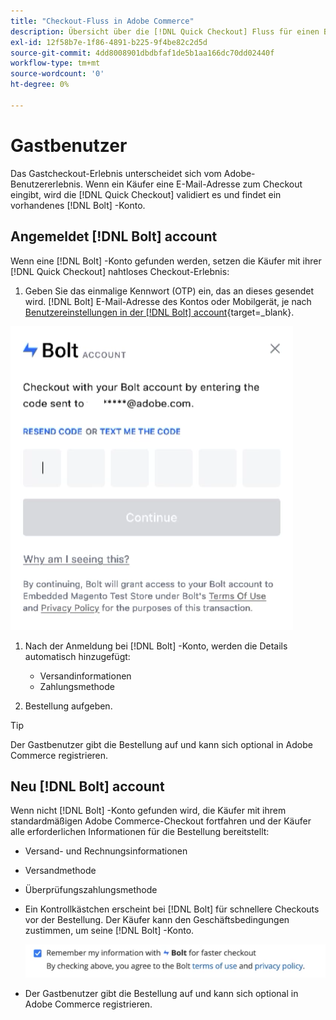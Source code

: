 ```yaml
---
title: "Checkout-Fluss in Adobe Commerce"
description: Übersicht über die [!DNL Quick Checkout] Fluss für einen Bolt-Benutzer in Adobe Commerce.
exl-id: 12f58b7e-1f86-4891-b225-9f4be82c2d5d
source-git-commit: 4dd8008901dbdbfaf1de5b1aa166dc70dd02440f
workflow-type: tm+mt
source-wordcount: '0'
ht-degree: 0%

---
```


# Gastbenutzer

Das Gastcheckout-Erlebnis unterscheidet sich vom Adobe-Benutzererlebnis. Wenn ein Käufer eine E-Mail-Adresse zum Checkout eingibt, wird die [!DNL Quick Checkout] validiert es und findet ein vorhandenes [!DNL Bolt] -Konto.

## Angemeldet [!DNL Bolt] account

Wenn eine [!DNL Bolt] -Konto gefunden werden, setzen die Käufer mit ihrer [!DNL Quick Checkout] nahtloses Checkout-Erlebnis:

1. Geben Sie das einmalige Kennwort (OTP) ein, das an dieses gesendet wird. [!DNL Bolt] E-Mail-Adresse des Kontos oder Mobilgerät, je nach [Benutzereinstellungen in der [!DNL Bolt] account](https://help.bolt.com/shoppers/account/account-settings/#how-to-set-preferred-login-method){target=_blank}.

![OTP-Popup](assets/pop-up.png)

1. Nach der Anmeldung bei [!DNL Bolt] -Konto, werden die Details automatisch hinzugefügt:

   - Versandinformationen
   - Zahlungsmethode

1. Bestellung aufgeben.

>[!TIP]
>
> Der Gastbenutzer gibt die Bestellung auf und kann sich optional in Adobe Commerce registrieren.

## Neu [!DNL Bolt] account

Wenn nicht [!DNL Bolt] -Konto gefunden wird, die Käufer mit ihrem standardmäßigen Adobe Commerce-Checkout fortfahren und der Käufer alle erforderlichen Informationen für die Bestellung bereitstellt:

- Versand- und Rechnungsinformationen
- Versandmethode
- Überprüfungszahlungsmethode
- Ein Kontrollkästchen erscheint bei [!DNL Bolt] für schnellere Checkouts vor der Bestellung. Der Käufer kann den Geschäftsbedingungen zustimmen, um seine [!DNL Bolt] -Konto.

   ![Angaben [!DNL Bolt]](assets/checkbox-remember-bolt.png)

- Der Gastbenutzer gibt die Bestellung auf und kann sich optional in Adobe Commerce registrieren.
